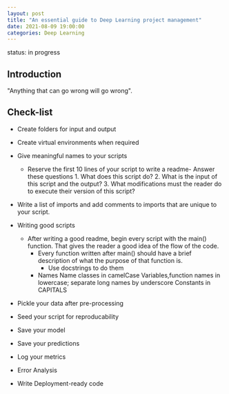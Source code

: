 ```yaml
---
layout: post
title: "An essential guide to Deep Learning project management"
date: 2021-08-09 19:00:00
categories: Deep Learning
---
```

status: in progress

## Introduction

"Anything that can go wrong will go wrong".

## Check-list

* Create folders for input and output
* Create virtual environments when required
* Give meaningful names to your scripts
  * Reserve the first 10 lines of your script to write a readme- Answer these questions
        1. What does this script do?
        2. What is the input of this script and the output?
        3. What modifications must the reader do to execute their version of this script?
* Write a list of imports and add comments to imports that are unique to your script.
* Writing good scripts
  * After writing a good readme, begin every script with the main() function. That gives the reader a good idea of the flow of the code.
    * Every function written after main() should have a brief description of what the purpose of that function is.
      * Use docstrings to do them
    * Names
        Name classes in camelCase
        Variables,function names in lowercase; separate long names by underscore
        Constants in CAPITALS

* Pickle your data after pre-processing
* Seed your script for reproducability
* Save your model
  
* Save your predictions
* Log your metrics
* Error Analysis
* Write Deployment-ready code
